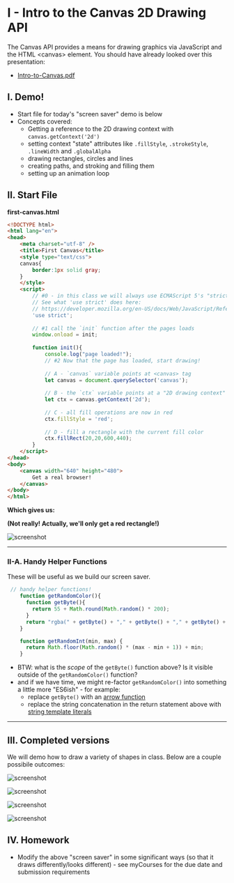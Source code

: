 # I - Intro to the Canvas 2D Drawing API

The Canvas API provides a means for drawing graphics via JavaScript and the HTML &lt;canvas> element. You should have already looked over this presentation:
- [Intro-to-Canvas.pdf](../presentations/Intro-to-Canvas.pdf)

## I. Demo!
- Start file for today's "screen saver" demo is below
- Concepts covered:
  - Getting a reference to the 2D drawing context with `canvas.getContext('2d')`
  - setting context "state" attributes like `.fillStyle`, `.strokeStyle`, `.lineWidth` and `.globalAlpha`
  - drawing rectangles, circles and lines
  - creating paths, and stroking and filling them
  - setting up an animation loop
  
  
## II. Start File

**first-canvas.html**

```html
<!DOCTYPE html>
<html lang="en">
<head>
	<meta charset="utf-8" />
	<title>First Canvas</title>
	<style type="text/css">
	canvas{
		border:1px solid gray;
	}
	</style>
	<script>
		// #0 - in this class we will always use ECMAScript 5's "strict" mode
		// See what 'use strict' does here:
		// https://developer.mozilla.org/en-US/docs/Web/JavaScript/Reference/Functions_and_function_scope/Strict_mode
		'use strict';
		
		// #1 call the `init` function after the pages loads
		window.onload = init;
	
		function init(){
			console.log("page loaded!");
			// #2 Now that the page has loaded, start drawing!
			
			// A - `canvas` variable points at <canvas> tag
			let canvas = document.querySelector('canvas');
			
			// B - the `ctx` variable points at a "2D drawing context"
			let ctx = canvas.getContext('2d');
			
			// C - all fill operations are now in red
			ctx.fillStyle = 'red'; 
			
			// D - fill a rectangle with the current fill color
			ctx.fillRect(20,20,600,440); 
		}
	</script>
</head>
<body>
	<canvas width="640" height="480">
		Get a real browser!
	</canvas>
</body>
</html>
```

**Which gives us:**

**(Not really! Actually, we'll only get a red rectangle!)**

![screenshot](./_images/canvas-1.jpg)

<hr>

### II-A. Handy Helper Functions

These will be useful as we build our screen saver.
```js
 // handy helper functions!
    function getRandomColor(){
      function getByte(){
        return 55 + Math.round(Math.random() * 200);
      }
      return "rgba(" + getByte() + "," + getByte() + "," + getByte() + ",.8)";
    }

    function getRandomInt(min, max) {
      return Math.floor(Math.random() * (max - min + 1)) + min;
    }
 ```
 
- BTW: what is the *scope* of the `getByte()` function above? Is it visible outside of the `getRandomColor()` function?
- and if we have time, we might re-factor `getRandomColor()` into something a little more "ES6ish" - for example:
  - replace `getByte()` with an [arrow function](https://developer.mozilla.org/en-US/docs/Web/JavaScript/Reference/Functions/Arrow_functions)
  - replace the string concatenation in the return statement above with [string template literals](https://developer.mozilla.org/en-US/docs/Web/JavaScript/Reference/Template_literals)
  
<hr>
  
## III. Completed versions

We will demo how to draw a variety of shapes in class. Below are a couple possibile outcomes:

![screenshot](./_images/screen-saver-1.gif)

![screenshot](./_images/screen-saver-2.gif)

![screenshot](./_images/screen-saver-3.gif)

![screenshot](./_images/screen-saver-4.gif)

## IV. Homework

- Modify the above "screen saver" in some significant ways (so that it draws differently/looks different) - see myCourses for the due date and submission requirements


  
